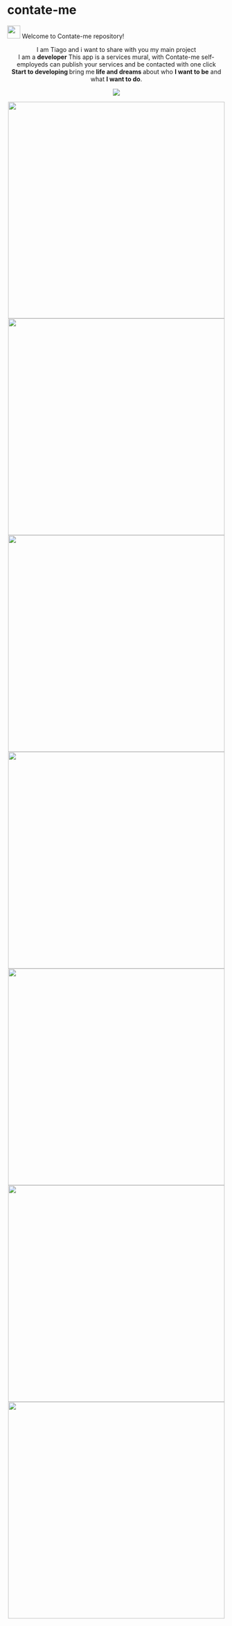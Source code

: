 # contate-me


<span align="start">
<img src="https://raw.githubusercontent.com/iampavangandhi/iampavangandhi/master/gifs/Hi.gif" width="30px"> Welcome to Contate-me repository! </h2>
</span>

<p align="center">
  I am Tiago and i want to share with you my main project<br> I am a <strong>developer</strong> This app is a services mural, with Contate-me self-employeds can publish your services and be contacted with one click <br />
<strong>Start to developing </strong>bring me<strong> life and dreams </strong>about who <strong>I want to be</strong> and what <strong>I want to do</strong>.

</p>

<p align="center">
  <a href="https://www.linkedin.com/in/tiago-salles-b56a131a7/" alt="Linkedin">
  <img src="https://img.shields.io/badge/-Linkedin-0e76a8?style=for-the-badge&logo=Linkedin&logoColor=white&link=https://www.linkedin.com/in/keidsonroby/" /></a>
</p>  

<p align="center">
 
 <img src="https://user-images.githubusercontent.com/73372510/154747880-ca56efcc-a591-4adf-be41-7d40dbc8765e.png" height="500"/>
 <img src="https://user-images.githubusercontent.com/73372510/154747874-35333bbe-869e-493d-8923-d21301d8c66c.png" height="500"/> 
 <img src="https://user-images.githubusercontent.com/73372510/154747879-05b54a3a-2d7c-401c-9bd5-dee108fa688d.png" height="500"/>
 <img src="https://user-images.githubusercontent.com/73372510/154747863-5824b369-2a14-4489-bd84-1e617b364116.png" height="500"/>
 <img src="https://user-images.githubusercontent.com/73372510/154747885-91d198ea-552a-4173-853b-2980144cdb10.png" height="500"/>
 <img src="https://user-images.githubusercontent.com/73372510/154747876-b601d694-9c2f-461f-a075-155a168fc0ee.png" height="500"/>
 <img src="https://user-images.githubusercontent.com/73372510/154747882-097e36bf-63bb-48ed-8e3a-ddb24eb28c99.png" height="500"/>


</p>

